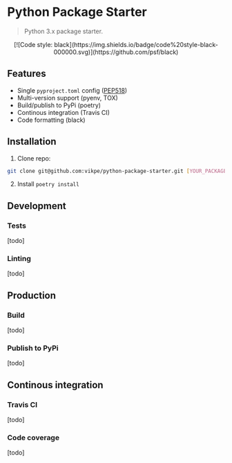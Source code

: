 # Python Package Starter
> Python 3.x package starter.

<p align="center">
  [![Code style: black](https://img.shields.io/badge/code%20style-black-000000.svg)](https://github.com/psf/black)
 </p>

## Features
* Single `pyproject.toml` config ([PEP518](https://www.python.org/dev/peps/pep-0518/))
* Multi-version support (pyenv, TOX)
* Build/publish to PyPi (poetry)
* Continous integration (Travis CI)
* Code formatting (black)

## Installation
1. Clone repo: 
```sh
git clone git@github.com:vikpe/python-package-starter.git [YOUR_PACKAGE_NAME]
```
2. Install `poetry install`

## Development

### Tests
[todo]

### Linting
[todo]

## Production

### Build
[todo]

### Publish to PyPi
[todo]

## Continous integration

### Travis CI
[todo]

### Code coverage
[todo]
